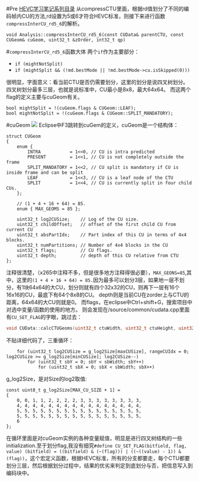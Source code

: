 #Pre 
[HEVC学习笔记系列目录][0]
从compressCTU里面，根据rd值划分了不同的编码帧内CU的方法,rd设置为5或6才符合HEVC标准，则接下来进行函数`compressInterCU_rd5_6`的解析。
```
void Analysis::compressInterCU_rd5_6(const CUData& parentCTU, const CUGeom& cuGeom, uint32_t &zOrder, int32_t qp)
```
#`compressInterCU_rd5_6`函数大体
两个`if`作为主要部分：

+ `if (mightNotSplit)`
+ `if (mightSplit && (!md.bestMode || !md.bestMode->cu.isSkipped(0)))`

很明显，字面意义：看当前CTU是否仍需要划分，这里的划分是说四叉树划分。四叉树划分最多三层，也就是说标准中，CU最小是8x8，最大64x64。
而这两个flag的定义主要与cuGeom有关。
```
bool mightSplit = !(cuGeom.flags & CUGeom::LEAF);
bool mightNotSplit = !(cuGeom.flags & CUGeom::SPLIT_MANDATORY);
```
#cuGeom
![][1]
Eclipse中F3跳转到cuGem的定义，cuGeom是一个结构体：
```
struct CUGeom
{
    enum {
        INTRA           = 1<<0, // CU is intra predicted
        PRESENT         = 1<<1, // CU is not completely outside the frame
        SPLIT_MANDATORY = 1<<2, // CU split is mandatory if CU is inside frame and can be split
        LEAF            = 1<<3, // CU is a leaf node of the CTU
        SPLIT           = 1<<4, // CU is currently split in four child CUs.
    };
    
    // (1 + 4 + 16 + 64) = 85.
    enum { MAX_GEOMS = 85 };

    uint32_t log2CUSize;    // Log of the CU size.
    uint32_t childOffset;   // offset of the first child CU from current CU
    uint32_t absPartIdx;    // Part index of this CU in terms of 4x4 blocks.
    uint32_t numPartitions; // Number of 4x4 blocks in the CU
    uint32_t flags;         // CU flags.
    uint32_t depth;         // depth of this CU relative from CTU
};
```
注释很清楚，（x265中注释不多，但是很多地方注释得很必要），`MAX_GEONS=85`,其中，这里的`(1 + 4 + 16 + 64) = 85.`因为最多可以划分3层，如果地一层不划分，有1块64x64的大CU，划分则就有四个32x32的CU，则再下一层有16个16x16的CU，最底下有64个8x8的CU。
depth则是当前CU在zorder上与CTU的距离，64x64的大CU则就是0。
而flags，在eclipse中Ctrl+shift+G，搜索项目中对选中变量/函数的使用的地方。
则会发现在/source/common/cudata.cpp里面有`CU_SET_FLAG`的字眼，跳过去：
```cpp
void CUData::calcCTUGeoms(uint32_t ctuWidth, uint32_t ctuHeight, uint32_t maxCUSize, uint32_t minCUSize, CUGeom cuDataArray[CUGeom::MAX_GEOMS])
```
不贴详细代码了，三重循环：
```
    for (uint32_t log2CUSize = g_log2Size[maxCUSize], rangeCUIdx = 0; log2CUSize >= g_log2Size[minCUSize]; log2CUSize--)
        for (uint32_t sbY = 0; sbY < sbWidth; sbY++)
            for (uint32_t sbX = 0; sbX < sbWidth; sbX++)
```
g_log2Size，是对Size的log2取值:
```
const uint8_t g_log2Size[MAX_CU_SIZE + 1] =
{
    0, 0, 1, 1, 2, 2, 2, 2, 3, 3, 3, 3, 3, 3, 3, 3,
    4, 4, 4, 4, 4, 4, 4, 4, 4, 4, 4, 4, 4, 4, 4, 4,
    5, 5, 5, 5, 5, 5, 5, 5, 5, 5, 5, 5, 5, 5, 5, 5,
    5, 5, 5, 5, 5, 5, 5, 5, 5, 5, 5, 5, 5, 5, 5, 5,
    6
};
```
在循环里面是对cuGeom实例的各种变量赋值，明显是进行四叉树结构的一些initialization.至于划分flag,我没有细究`#define CU_SET_FLAG(bitfield, flag, value) (bitfield) = ((bitfield) & (~(flag))) | ((~((value) - 1)) & (flag))`，这个宏定义函数，根据HEVC标准，所有的分支都要走，每个CTU都要划分三层，然后根据划分过程中，结果的优劣来判定到底划分与否，把信息写入到编码块中。

[0]: http://www.findspace.name/easycoding/1434 
[1]: http://www.findspace.name/wp-content/uploads/2015/08/quadtree.jpg